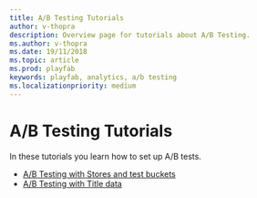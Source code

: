```yaml
---
title: A/B Testing Tutorials
author: v-thopra
description: Overview page for tutorials about A/B Testing.
ms.author: v-thopra
ms.date: 19/11/2018
ms.topic: article
ms.prod: playfab
keywords: playfab, analytics, a/b testing
ms.localizationpriority: medium
---
```


# A/B Testing Tutorials

In these tutorials you learn how to set up A/B tests.

- [A/B Testing with Stores and test buckets](ab-testing-with-stores-and-test-buckets.md)
- [A/B Testing with Title data](ab-testing-with-title-data.md)
